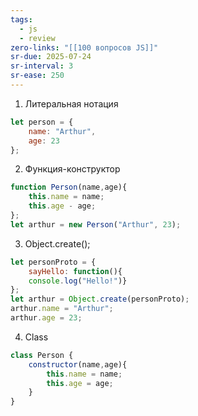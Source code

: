 ```yaml
---
tags:
  - js
  - review
zero-links: "[[100 вопросов JS]]"
sr-due: 2025-07-24
sr-interval: 3
sr-ease: 250
---
```

1) Литеральная нотация
```js
let person = {
	name: "Arthur",
	age: 23
};
```
2) Функция-конструктор
```js
function Person(name,age){
	this.name = name;
	this.age - age;
};
let arthur = new Person("Arthur", 23);
```
3) Object.create();
```js
let personProto = {
	sayHello: function(){
	console.log("Hello!")}
};
let arthur = Object.create(personProto);
arthur.name = "Arthur";
arthur.age = 23;
```
4) Class
```js
class Person {
	constructor(name,age){
		this.name = name;
		this.age = age;
	}
}
```

